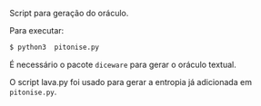 Script para geração do oráculo.

Para executar:

```bash
$ python3  pitonise.py
```

É necessário o pacote `diceware` para gerar o oráculo textual.

O script lava.py foi usado para gerar a entropia já adicionada em `pitonise.py`.
